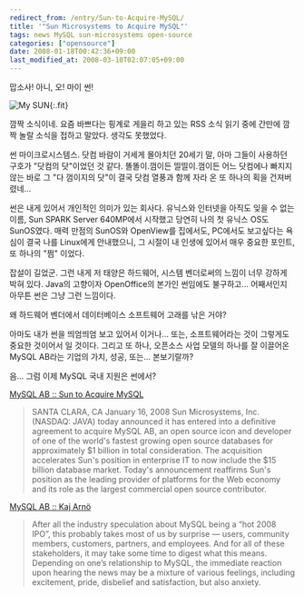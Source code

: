```yaml
---
redirect_from: /entry/Sun-to-Acquire-MySQL/
title: '"Sun Microsystems to Acquire MySQL"'
tags: news MySQL sun-microsystems open-source
categories: ["opensource"]
date: 2008-01-18T00:42:36+09:00
last_modified_at: 2008-03-10T02:07:05+09:00
---
```

맙소사! 아니, 오! 마이 썬!

![My SUN](/attachments/2008-01-18-mysun.png){:.fit}

깜짝 소식이네. 요즘 바쁘다는 핑계로 게을리 하고 있는 RSS 소식 읽기 중에
간만에 깜짝 놀랄 소식을 접하고 말았다. 생각도 못했었다.

썬 마이크로시스템스. 닷컴 바람이 거세게 몰아치던 20세기 말, 아마 그들이
사용하던 구호가 "닷컴의 닷"이었던 것 같다. 똘똘이.껌이든 띨띨이.껌이든
어느 닷컴에나 빠지지 않는 바로 그 "다 껌이지의 닷"이 결국 닷컴 열풍과
함께 자라 온 또 하나의 획을 건져버렸네...

썬은 내게 있어서 개인적인 의미가 있는 회사다. 유닉스와 인터넷을 아직도
잊을 수 없는 이름, Sun SPARK Server 640MP에서 시작했고 당연히 나의 첫
유닉스 OS도 SunOS였다. 매력 만점의 SunOS와 OpenView를 집에서도, PC에서도
보고싶다는 욕심이 결국 나를 Linux에게 안내했으니, 그 시절이 내 인생에
있어서 매우 중요한 포인트, 또 하나의 "쩜" 이었다.

잡설이 길었군. 그런 내게 저 태양은 하드웨어, 시스템 벤더로써의 느낌이
너무 강하게 박혀 있다. Java의 고향이자 OpenOffice의 본가인 썬임에도
불구하고... 어째서인지 아무튼 썬은 그냥 그런 느낌이다.

왜 하드웨어 벤더에서 데이터베이스 소프트웨어 고래를 낚은 거야?

아마도 내가 썬을 띄엄띄엄 보고 있어서 이거나... 또는, 소프트웨어라는 것이
그렇게도 중요한 것이어서 일 것이다. 그리고 또 하나, 오픈소스 사업 모델의
하나를 잘 이끌어온 MySQL AB라는 기업의 가치, 성공, 또는... 본보기랄까?

음... 그럼 이제 MySQL 국내 지원은 썬에서?

[MySQL AB :: Sun to Acquire MySQL](http://www.mysql.com/news-and-events/sun-to-acquire-mysql.html)

> SANTA CLARA, CA January 16, 2008 Sun Microsystems, Inc. (NASDAQ: JAVA) today announced it has entered into a definitive agreement to acquire MySQL AB, an open source icon and developer of one of the world's fastest growing open source databases for approximately $1 billion in total consideration. The acquisition accelerates Sun's position in enterprise IT to now include the $15 billion database market. Today's announcement reaffirms Sun's position as the leading provider of platforms for the Web economy and its role as the largest commercial open source contributor.

[MySQL AB :: Kaj Arnö](http://blogs.mysql.com/kaj/2008/01/16/sun-acquires-mysql/)

> After all the industry speculation about MySQL being a “hot 2008 IPO”, this probably takes most of us by surprise — users, community members, customers, partners, and employees. And for all of these stakeholders, it may take some time to digest what this means. Depending on one’s relationship to MySQL, the immediate reaction upon hearing the news may be a mixture of various feelings, including excitement, pride, disbelief and satisfaction, but also anxiety.


